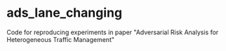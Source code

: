 # ads_lane_changing
Code for reproducing experiments in paper "Adversarial Risk Analysis for Heterogeneous Traffic Management"
